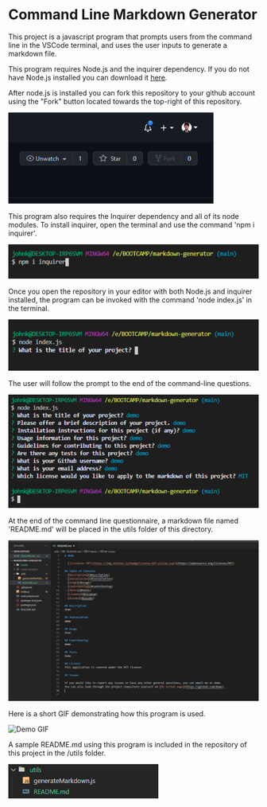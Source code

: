 # Command Line Markdown Generator

This project is a javascript program that prompts users from the command line in the VSCode terminal, and uses the user inputs to generate a markdown file.

 This program requires Node.js and the inquirer dependency. If you do not have Node.js installed you can download it [here](https://nodejs.org/en/). 
 
 After node.js is installed you can fork this repository to your github account using the "Fork" button located towards the top-right of this repository.

 ![Fork button on github](/assets/markdownfork.png)

 This program also requires the Inquirer dependency and all of its node modules. To install inquirer, open the terminal and use the command 'npm i inquirer'.
 
 ![Install inquirer](/assets/markdowninquirerinstall.png)
 

Once you open the repository in your editor with both Node.js and inquirer installed, the program can be invoked with the command 'node index.js' in the terminal. 

![Command to invoke program](/assets/markdowninvoke.png)

The user will follow the prompt to the end of the command-line questions. 

![Command line questionnaire](/assets/markdownquestions.png)

At the end of the command line questionnaire, a markdown file named 'README.md' will be placed in the utils folder of this directory. 

![Generated Markdown](/assets/markdownresult.png)

Here is a short GIF demonstrating how this program is used. 

![Demo GIF](/assets/markdowngendemo.gif)

A sample README.md using this program is included in the repository of this project in the /utils folder. 

![Sample README.md](/assets/samplereadme.png)